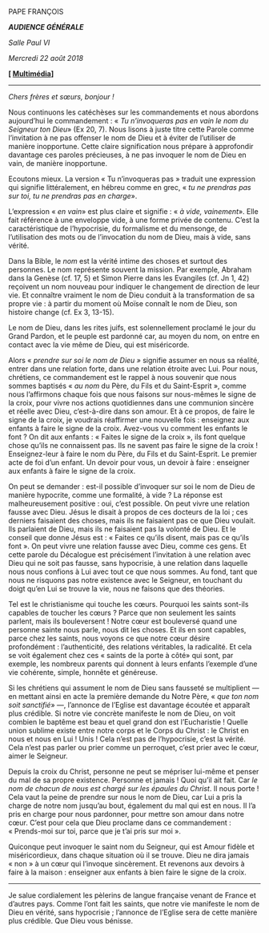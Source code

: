 PAPE FRANÇOIS

***AUDIENCE GÉNÉRALE***

*Salle Paul VI*

*Mercredi 22 août 2018*

**[ [Multimédia](http://w2.vatican.va/content/francesco/fr/events/event.dir.html/content/vaticanevents/fr/2018/8/22/udienzagenerale.html)]**

* * *

*Chers frères et sœurs, bonjour !*

Nous continuons les catéchèses sur les commandements et nous abordons aujourd’hui le commandement : « *Tu n’invoqueras pas en vain le nom du Seigneur ton Dieu*» (Ex 20, 7). Nous lisons à juste titre cette Parole comme l’invitation à ne pas offenser le nom de Dieu et à éviter de l’utiliser de manière inopportune. Cette claire signification nous prépare à approfondir davantage ces paroles précieuses, à ne pas invoquer le nom de Dieu en vain, de manière inopportune.

Ecoutons mieux. La version « Tu n’invoqueras pas » traduit une expression qui signifie littéralement, en hébreu comme en grec, « *tu ne prendras pas sur toi, tu ne prendras pas en charge*».

L’expression « *en vain*» est plus claire et signifie : « *à vide, vainement*». Elle fait référence à une enveloppe vide, à une forme privée de contenu. C’est la caractéristique de l’hypocrisie, du formalisme et du mensonge, de l’utilisation des mots ou de l’invocation du nom de Dieu, mais à vide, sans vérité.

Dans la Bible, le *nom* est la vérité intime des choses et surtout des personnes. Le nom représente souvent la mission. Par exemple, Abraham dans la Genèse (cf. 17, 5) et Simon Pierre dans les Evangiles (cf. Jn 1, 42) reçoivent un nom nouveau pour indiquer le changement de direction de leur vie. Et connaître vraiment le nom de Dieu conduit à la transformation de sa propre vie : à partir du moment où Moïse connaît le nom de Dieu, son histoire change (cf. Ex 3, 13-15).

Le nom de Dieu, dans les rites juifs, est solennellement proclamé le jour du Grand Pardon, et le peuple est pardonné car, au moyen du nom, on entre en contact avec la vie même de Dieu, qui est miséricorde.

Alors « *prendre sur soi le nom de Dieu »* signifie assumer en nous sa réalité, entrer dans une relation forte, dans une relation étroite avec Lui. Pour nous, chrétiens, ce commandement est le rappel à nous souvenir que nous sommes baptisés « *au nom* du Père, du Fils et du Saint-Esprit », comme nous l’affirmons chaque fois que nous faisons sur nous-mêmes le signe de la croix, pour vivre nos actions quotidiennes dans une communion sincère et réelle avec Dieu, c’est-à-dire dans son amour. Et à ce propos, de faire le signe de la croix, je voudrais réaffirmer une nouvelle fois : enseignez aux enfants à faire le signe de la croix. Avez-vous vu comment les enfants le font ? On dit aux enfants : « Faites le signe de la croix », ils font quelque chose qu’ils ne connaissent pas. Ils ne savent pas faire le signe de la croix ! Enseignez-leur à faire le nom du Père, du Fils et du Saint-Esprit. Le premier acte de foi d’un enfant. Un devoir pour vous, un devoir à faire : enseigner aux enfants à faire le signe de la croix.

On peut se demander : est-il possible d’invoquer sur soi le nom de Dieu de manière hypocrite, comme une formalité, à vide ? La réponse est malheureusement positive : oui, c’est possible. On peut vivre une relation fausse avec Dieu. Jésus le disait à propos de ces docteurs de la loi ; ces derniers faisaient des choses, mais ils ne faisaient pas ce que Dieu voulait. Ils parlaient de Dieu, mais ils ne faisaient pas la volonté de Dieu. Et le conseil que donne Jésus est : « Faites ce qu’ils disent, mais pas ce qu’ils font ». On peut vivre une relation fausse avec Dieu, comme ces gens. Et cette parole du Décalogue est précisément l’invitation à une relation avec Dieu qui ne soit pas fausse, sans hypocrisie, à une relation dans laquelle nous nous confions à Lui avec tout ce que nous sommes. Au fond, tant que nous ne risquons pas notre existence avec le Seigneur, en touchant du doigt qu’en Lui se trouve la vie, nous ne faisons que des théories.

Tel est le christianisme qui touche les cœurs. Pourquoi les saints sont-ils capables de toucher les cœurs ? Parce que non seulement les saints parlent, mais ils bouleversent ! Notre cœur est bouleversé quand une personne sainte nous parle, nous dit les choses. Et ils en sont capables, parce chez les saints, nous voyons ce que notre cœur désire profondément : l’authenticité, des relations véritables, la radicalité. Et cela se voit également chez ces « saints de la porte à côté» qui sont, par exemple, les nombreux parents qui donnent à leurs enfants l’exemple d’une vie cohérente, simple, honnête et généreuse.

Si les chrétiens qui assument le nom de Dieu sans fausseté se multiplient — en mettant ainsi en acte la première demande du Notre Père, « *que ton nom soit sanctifié*» —, l’annonce de l’Eglise est davantage écoutée et apparaît plus crédible. Si notre vie concrète manifeste le nom de Dieu, on voit combien le baptême est beau et quel grand don est l’Eucharistie ! Quelle union sublime existe entre notre corps et le Corps du Christ : le Christ en nous et nous en Lui ! Unis ! Cela n’est pas de l’hypocrisie, c’est la vérité. Cela n’est pas parler ou prier comme un perroquet, c’est prier avec le cœur, aimer le Seigneur.

Depuis la croix du Christ, personne ne peut se mépriser lui-même et penser du mal de sa propre existence. Personne et jamais ! Quoi qu’il ait fait. Car *le nom de chacun de nous est chargé sur les épaules du Christ*. Il nous porte ! Cela vaut la peine de prendre sur nous le nom de Dieu, car Lui a pris la charge de notre nom jusqu’au bout, également du mal qui est en nous. Il l’a pris en charge pour nous pardonner, pour mettre son amour dans notre cœur. C’est pour cela que Dieu proclame dans ce commandement : « Prends-moi sur toi, parce que je t’ai pris sur moi ».

Quiconque peut invoquer le saint nom du Seigneur, qui est Amour fidèle et miséricordieux, dans chaque situation où il se trouve. Dieu ne dira jamais « non » à un cœur qui l’invoque sincèrement. Et revenons aux devoirs à faire à la maison : enseigner aux enfants à bien faire le signe de la croix.

* * *

Je salue cordialement les pèlerins de langue française venant de France et d’autres pays. Comme l’ont fait les saints, que notre vie manifeste le nom de Dieu en vérité, sans hypocrisie ; l’annonce de l’Eglise sera de cette manière plus crédible. Que Dieu vous bénisse.